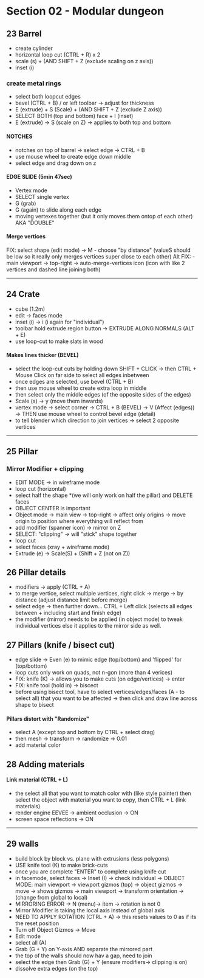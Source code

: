 # Section 02 - Modular dungeon

## 23 Barrel
- create cylinder
- horizontal loop cut (CTRL + R) x 2 
- scale (s) + (AND SHIFT + Z (exclude scaling on z axis))
- inset (i)

### create metal rings
- select both loopcut edges 
- bevel (CTRL + B) / or left toolbar -> adjust for thickness
- E (extrude) + S (Scale) + (AND SHIFT + Z (exclude Z axis)) 
- SELECT BOTH (top and bottom) face + I (inset)
- E (extrude) -> S (scale on Z) -> applies to both top and bottom

#### NOTCHES
- notches on top of barrel -> select edge -> CTRL + B 
- use mouse wheel to create edge down middle
- select edge and drag down on z

#### EDGE SLIDE (5min 47sec)
- Vertex mode
- SELECT single vertex
- G (grab) 
- G (again) to slide along each edge
- moving vertexes together (but it only moves them ontop of each other) AKA "DOUBLE"

#### Merge vertices
FIX: select shape (edit mode) -> M
    - choose "by distance" (valueS should be low so it really only merges vertices super close to each other)
Alt FIX: 
    - main viewport -> top-right -> auto-merge-vertices icon (icon with like 2 vertices and dashed line joining both)

---

## 24 Crate
- cube (1.2m)
- edit -> faces mode
- inset (i) -> i (i again for "individual")
- toolbar hold extrude region button -> EXTRUDE ALONG NORMALS (ALT + E)
- use loop-cut to make slats in wood

#### Makes lines thicker (BEVEL)
- select the loop-cut cuts by holding down SHIFT + CLICK 
-> then CTRL + Mouse Click on far side to select all edges inbetween
- once edges are selected, use bevel (CTRL + B)
- then use mouse wheel to create extra loop in middle
- then select only the middle edges (of the opposite sides of the edges)
- Scale (s) -> y (move them inwards)
- vertex mode -> select corner -> CTRL + B (BEVEL) -> V (Affect (edges)) -> THEN use mouse wheel to control bevel edge (detail)
- to tell blender which direction to join vertices -> select 2 opposite vertices

---

## 25 Pillar

### Mirror Modifier + clipping
- EDIT MODE -> in wireframe mode 
- loop cut (horizontal)
- select half the shape *(we will only work on half the pillar) and DELETE faces
- OBJECT CENTER is important
- Object mode -> main view -> top-right -> affect only origins -> move origin to position where everything will reflect from
- add modifier (spanner icon) -> mirror on Z
- SELECT: "clipping" -> will "stick" shape together
- loop cut
- select faces (xray + wireframe mode)
- Extrude (e) -> Scale(S) + (Shift + Z (not on Z)) 

## 26 Pillar details
- modifiers -> apply (CTRL + A)
- to merge vertice, select multiple vertices, right click -> merge -> by distance (adjust distance limit before merge)
- select edge -> then further down... CTRL + Left click (selects all edges between + including start and finish edge)
- the modifier (mirror) needs to be applied (in object mode) to tweak individual vertices else it applies to the mirror side as well.

## 27 Pillars (knife / bisect cut) 
- edge slide -> Even (e) to mimic edge (top/bottom) and 'flipped' for (top/bottom)
- loop cuts only work on quads, not n-gon (more than 4 verices)
- FIX: knife (K) -> allows you to make cuts (on edge/vertices) -> enter
- FIX: knife tool (hold in) -> biscect
- before using bisect tool, have to select vertices/edges/faces (A - to select all) that you want to be affected -> then click and draw line across shape to bisect

#### Pillars distort with "Randomize" 
- select A (except top and bottom by CTRL + select drag)
- then mesh -> transform -> randomize -> 0.01 
- add material color

## 28 Adding materials
#### Link material (CTRL + L)
- the select all that you want to match color with (like style painter) then select the object with material you want to copy, then CTRL + L (link materials)
- render engine EEVEE -> ambient occlusion -> ON 
- screen space reflections -> ON

---

## 29 walls
- build block by block vs. plane with extrusions (less polygons)
- USE knife tool (K) to make brick-cuts
- once you are complete "ENTER" to complete using knife cut
- in facemode, select faces -> Inset (I) -> check individual
-> OBJECT MODE: main viewport -> viewport gizmos (top) -> object gizmos -> move -> shows gizmos
-> main viewport -> transform orientation -> (change from global to local)
- MIRRORING ERROR -> N (menu)-> item -> rotation is not 0
- Mirror Modifier is taking the local axis instead of global axis
- NEED TO APPLY ROTATION (CTRL + A) -> this resets values to 0 as if its the reset position
- Turn off Object Gizmos -> Move
- Edit mode
- select all (A) 
- Grab (G + Y) on Y-axis AND separate the mirrored part
- the top of the walls should now hav a gap, need to join
- select the edge then Grab (G) + Y (ensure modifiers-> clipping is on)
- dissolve extra edges (on the top)